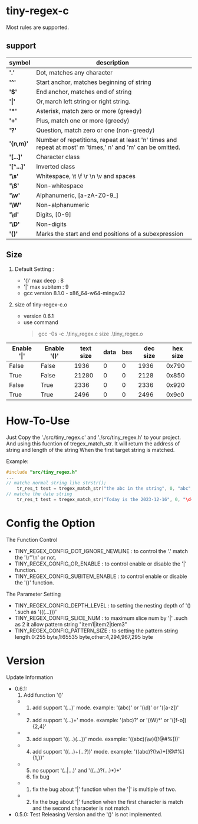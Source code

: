 # tiny-regex-c

 Most rules are supported.

## support

|symbol|description|
|---|---|
|**'.'**      |Dot, matches any character|
|**'^'**      |Start anchor, matches beginning of string|
|**'$'**      |End anchor, matches end of string|
|**'\|'**     |Or,march left string or right string.|
|**'*'**      |Asterisk, match zero or more (greedy)|
|**'+'**      |Plus, match one or more (greedy)|
|**'?'**      |Question, match zero or one (non-greedy)|
|**'{n,m}'**  |Number of repetitions, repeat at least 'n' times and repeat at most' m 'times,' n' and 'm' can be omitted.|
|**'[...]'**  |Character class|
|**'[^...]'** |Inverted class|
|**'\s'**     |Whitespace, \t \f \r \n \v and spaces|
|**'\S'**     |Non-whitespace|
|**'\w'**     |Alphanumeric, [a-zA-Z0-9_]|
|**'\W'**     |Non-alphanumeric|
|**'\d'**     |Digits, [0-9]|
|**'\D'**     |Non-digits|
|**'()'**     |Marks the start and end positions of a subexpression|

## Size

1. Default Setting :
   - '()' max deep : 8
   - '|' max subitem : 9
   - gcc version 8.1.0 - x86_64-w64-mingw32

2. size of tiny-regex-c.o
   - version 0.6.1
   - use command
     > gcc -0s -c .\tiny_regex.c
     > size .\tiny_regex.o

|Enable '\|'|Enable '()'|text size|data|bss|dec size|hex size|
|---|---|---|---|---|---|---|
|False|False|1936|0|0|1936|0x790|
|True|False|21280|0|0|2128|0x850|
|False|True|2336|0|0|2336|0x920|
|True|True|2496|0|0|2496|0x9c0|

# How-To-Use

Just Copy the './src/tiny_regex.c' and './src/tiny_regex.h' to your project.
And using this fucntion of tregex_match_str.
It will return the address of string and length of the string When the first target string is matched.

Example:

```c
#include "src/tiny_regex.h"
...
// matche normal string like strstr();
    tr_res_t test = tregex_match_str("the abc in the string", 0, "abc", 0);
// matche the date string
    tr_res_t test = tregex_match_str("Today is the 2023-12-16", 0, "\d{4}-\d{1,2}-\d{1,2}", 0);

```

# Config the Option

The Function Control

- TINY_REGEX_CONFIG_DOT_IGNORE_NEWLINE : to control the '.' match the '\r''\n' or not.
- TINY_REGEX_CONFIG_OR_ENABLE          : to control enable or disable the '|' function.
- TINY_REGEX_CONFIG_SUBITEM_ENABLE     : to control enable or disable the '()' function.

The Parameter Setting

- TINY_REGEX_CONFIG_DEPTH_LEVEL        : to setting the nesting depth of '() '.such as '(((...)))'
- TINY_REGEX_CONFIG_SLICE_NUM          : to maximum slice num by '|' .such as 2 it allow pattern string "item1|item2|tiem3"
- TINY_REGEX_CONFIG_PATTERN_SIZE       : to setting the pattern string length.0:255 byte,1:65535 byte,other:4,294,967,295 byte

# Version

Update Information

- 0.6.1:
    1. Add function '()'
  - 1. add support '(...)' mode. example: '(abc)' or '(\d)' or '([a-z])'
  - 2. add support '(...)+' mode. example: '(abc)?' or '(\W)*' or '([f-o]){2,4}'
  - 3. add support '((...)(...))' mode. example: '((abc)(\w)([!@#%]))'
  - 4. add support '((...)+(...?))' mode. example: '((abc)?(\w)+[!@#%]{1,})'
  - 5. no support '(..|...)' and '((...)?(...)*)+'
    2. fix bug
  - 1. fix the bug about '|' function when the '|' is multiple of two.
  - 2. fix the bug about '|' function when the first character is match and the second characeter is not match.
- 0.5.0: Test Releasing Version and the '()' is not implemented.
